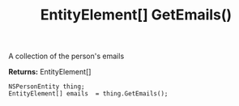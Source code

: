 ﻿---
uid: crmscript_ref_NSPersonEntity_GetEmails
title: EntityElement[] GetEmails()
intellisense: NSPersonEntity.GetEmails
keywords: NSPersonEntity, GetEmails
so.topic: reference
---

A collection of the person's emails

**Returns:** EntityElement[]


```crmscript
NSPersonEntity thing;
EntityElement[] emails  = thing.GetEmails();
```


